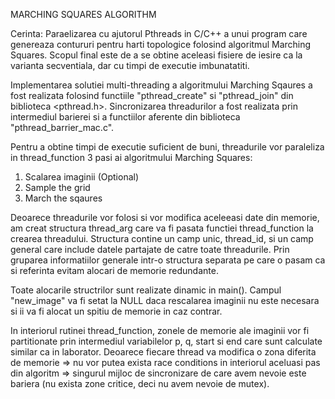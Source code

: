 MARCHING SQUARES ALGORITHM

Cerinta:
Paraelizarea cu ajutorul Pthreads in C/C++ a unui program
care genereaza contururi pentru harti topologice folosind algoritmul Marching Squares. Scopul final este de
a se obtine aceleasi fisiere de iesire ca la varianta secventiala, dar cu timpi de executie imbunatatiti. 

Implementarea solutiei multi-threading a algoritmului Marching Sqaures a fost realizata folosind functiile "pthread_create" si "pthread_join" din biblioteca <pthread.h>. Sincronizarea threadurilor a fost realizata prin intermediul barierei si a functiilor aferente din biblioteca "pthread_barrier_mac.c".

Pentru a obtine timpi de executie suficient de buni, threadurile vor paraleliza in thread_function 3 pasi ai algoritmului Marching Squares: 
1. Scalarea imaginii (Optional)
2. Sample the grid
3. March the sqaures

Deoarece threadurile vor folosi si vor modifica aceleeasi date din memorie, am creat structura thread_arg care va fi pasata functiei thread_function la crearea threadului. Structura contine un camp unic, thread_id, si un camp general care include datele partajate de catre toate threadurile. Prin gruparea informatiilor generale intr-o structura separata pe care o pasam ca si referinta evitam alocari de memorie redundante.

Toate alocarile structrilor sunt realizate dinamic in main().
Campul "new_image" va fi setat la NULL daca rescalarea imaginii nu este necesara si ii va fi alocat un spitiu de memorie in caz contrar.

In interiorul rutinei thread_function, zonele de memorie ale imaginii vor fi partitionate prin intermediul variabilelor p, q, start si end care sunt calculate similar ca in laborator. Deoarece fiecare thread va modifica o zona diferita de memorie => nu vor putea exista race conditions in interiorul aceluasi pas din algoritm => singurul mijloc de sincronizare de care avem nevoie este bariera (nu exista zone critice, deci nu avem nevoie de mutex).



